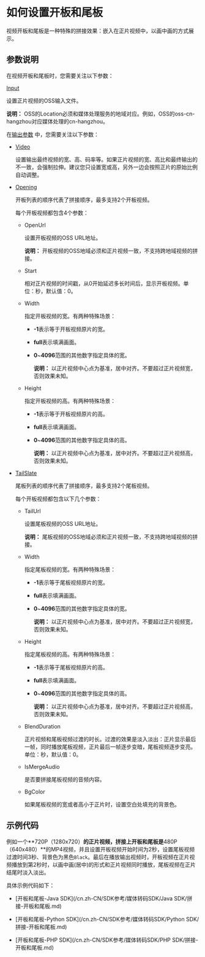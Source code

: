# 如何设置开板和尾板

视频开板和尾板是一种特殊的拼接效果：嵌入在正片视频中，以画中画的方式展示。

## 参数说明

在视频开板和尾板时，您需要关注以下参数：

[Input](/cn.zh-CN/API参考/附录/参数详情.md)

设置正片视频的OSS输入文件。

**说明：** OSS的Location必须和媒体处理服务的地域对应。例如，OSS的oss-cn-hangzhou对应媒体处理的cn-hangzhou。

在[输出参数](/cn.zh-CN/API参考/附录/参数详情.md) 中，您需要关注以下参数：

-   [Video](/cn.zh-CN/API参考/附录/参数详情.md)

    设置输出最终视频的宽、高、码率等。如果正片视频的宽、高比和最终输出的不一致，会强制拉伸。建议您只设置宽或高，另外一边会按照正片的原始比例自动调整。

-   [Opening](/cn.zh-CN/API参考/附录/参数详情.md)

    开板列表的顺序代表了拼接顺序，最多支持2个开板视频。

    每个开板视频都包含4个参数：

    -   OpenUrl

        设置开板视频的OSS URL地址。

        **说明：** 开板视频的OSS地域必须和正片视频一致，不支持跨地域视频的拼接。

    -   Start

        相对正片视频的时间戳，从0开始延迟多长时间后，显示开板视频。单位：秒，默认值：0。

    -   Width

        指定开板视频的宽。有两种特殊场景：

        -   **-1**表示等于开板视频原片的宽。

        -   **full**表示填满画面。

        -   **0**~**4096**范围的其他数字指定具体的宽。

            **说明：** 以正片视频中心点为基准，居中对齐。不要超过正片视频宽，否则效果未知。

    -   Height

        指定开板视频的高。有两种特殊场景：

        -   **-1**表示等于开板视频原片的高。

        -   **full**表示填满画面。

        -   **0**~**4096**范围的其他数字指定具体的高。

            **说明：** 以正片视频中心点为基准，居中对齐。不要超过正片视频高，否则效果未知。

-   [TailSlate](/cn.zh-CN/API参考/附录/参数详情.md)

    尾板列表的顺序代表了拼接顺序，最多支持2个尾板视频。

    每个开板视频都包含以下几个参数：

    -   TailUrl

        设置尾板视频的OSS URL地址。

        **说明：** 尾板视频的OSS地域必须和正片视频一致，不支持跨地域视频的拼接。

    -   Width

        指定尾板视频的宽。有两种特殊场景：

        -   **-1**表示等于尾板视频原片的宽。

        -   **full**表示填满画面。

        -   **0**~**4096**范围的其他数字指定具体的宽。

            **说明：** 以正片视频中心点为基准，居中对齐。不要超过正片视频宽，否则效果未知。

    -   Height

        指定尾板视频的高。有两种特殊场景：

        -   **-1**表示等于尾板视频原片的高。

        -   **full**表示填满画面。

        -   **0**~**4096**范围的其他数字指定具体的高。

            **说明：** 以正片视频中心点为基准，居中对齐。不要超过正片视频高，否则效果未知。

    -   BlendDuration

        正片视频和尾板视频过渡的时长。过渡的效果是淡入淡出：正片显示最后一帧，同时播放尾板视频，正片最后一帧逐步变暗，尾板视频逐步变亮。单位：秒，默认值：0。

    -   IsMergeAudio

        是否要拼接尾板视频的音频内容。

    -   BgColor

        如果尾板视频的宽或者高小于正片时，设置空白处填充的背景色。


## 示例代码

例如一个**720P（1280x720）**的正片视频，拼接上开板和尾板是**480P（640x480）**的MP4视频，并且设置开板视频开始时间为2秒，设置尾板视频过渡时间3秒、背景色为黑色`Black`。最后在播放输出视频时，开板视频在正片视频播放到第2秒时，以画中画\(居中\)的形式和正片视频同时播放，尾板视频在正片结尾时淡入淡出。

具体示例代码如下：

-   [开板和尾板-Java SDK](/cn.zh-CN/SDK参考/媒体转码SDK/Java SDK/拼接-开板和尾板.md)

-   [开板和尾板-Python SDK](/cn.zh-CN/SDK参考/媒体转码SDK/Python SDK/拼接-开板和尾板.md)

-   [开板和尾板-PHP SDK](/cn.zh-CN/SDK参考/媒体转码SDK/PHP SDK/拼接-开板和尾板.md)


